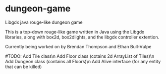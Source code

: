 # dungeon-game
Libgdx java rouge-like dungeon game

This is a top-down rouge-like game written in Java using the Libgdx libraries, along with box2d, box2dlights, and the libgdx controller extention.

Currently being worked on by Brendan Thompson and Ethan Bull-Vulpe

#TODO:
  Add Tile class\n
  Add Floor class (cotains 2d ArrayList of Tiles)\n
  Add Dungeon class (contains all Floors)\n
  Add Alive interface (for any entity that can be killed)
  
